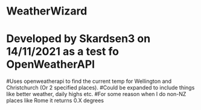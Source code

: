 # WeatherWizard
# Developed by Skardsen3 on 14/11/2021 as a test fo OpenWeatherAPI



#Uses openweatherapi to find the current temp for Wellington and Christchurch (Or 2 specified places).
#Could be expanded to include things like better weather, daily highs etc.
#For some reason when I do non-NZ places like Rome it returns 0.X degrees
